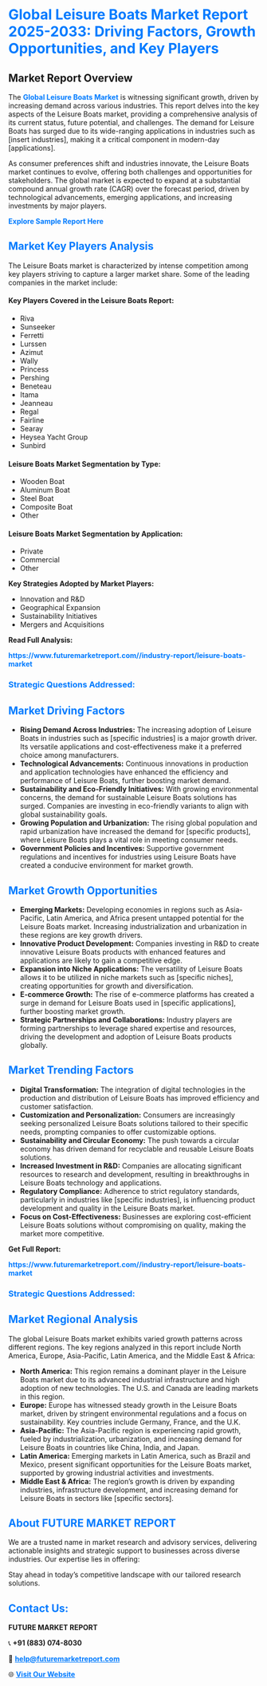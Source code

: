 <h1 style="color: #007BFF;">Global Leisure Boats Market Report 2025-2033: Driving Factors, Growth Opportunities, and Key Players</h1>

<section id="overview">
<h2>Market Report Overview</h2>
<p>The <a href="https://www.futuremarketreport.com//industry-report/leisure-boats-market" style="color: #007BFF; text-decoration: none;"><strong>Global Leisure Boats Market</strong></a> is witnessing significant growth, driven by increasing demand across various industries. This report delves into the key aspects of the Leisure Boats market, providing a comprehensive analysis of its current status, future potential, and challenges. The demand for Leisure Boats has surged due to its wide-ranging applications in industries such as [insert industries], making it a critical component in modern-day [applications].</p>
<p>As consumer preferences shift and industries innovate, the Leisure Boats market continues to evolve, offering both challenges and opportunities for stakeholders. The global market is expected to expand at a substantial compound annual growth rate (CAGR) over the forecast period, driven by technological advancements, emerging applications, and increasing investments by major players.</p>
</section>

<section id="overview">
<p><a href="https://www.futuremarketreport.com//request-sample/reportId=92818" style="color: #007BFF; text-decoration: none;"><strong>Explore Sample Report Here</strong></a></p>
</section>

<section id="key-players">
<h2 style="color: #007BFF;">Market Key Players Analysis</h2>
<p>The Leisure Boats market is characterized by intense competition among key players striving to capture a larger market share. Some of the leading companies in the market include:</p>
<h4>Key Players Covered in the Leisure Boats Report:</h4>
<ul><li>Riva</li><li>Sunseeker</li><li>Ferretti</li><li>Lurssen</li><li>Azimut</li><li>Wally</li><li>Princess</li><li>Pershing</li><li>Beneteau</li><li>Itama</li><li>Jeanneau</li><li>Regal</li><li>Fairline</li><li>Searay</li><li>Heysea Yacht Group</li><li>Sunbird</li></ul>
<h4>Leisure Boats Market Segmentation by Type:</h4>
<ul><li>Wooden Boat</li><li>Aluminum Boat</li><li>Steel Boat</li><li>Composite Boat</li><li>Other</li></ul>

<h4>Leisure Boats Market Segmentation by Application:</h4>
<ul><li>Private</li><li>Commercial</li><li>Other</li></ul>
<p><strong>Key Strategies Adopted by Market Players:</strong></p>
<ul>
<li>Innovation and R&D</li>
<li>Geographical Expansion</li>
<li>Sustainability Initiatives</li>
<li>Mergers and Acquisitions</li>
</ul>
</section>

<section>
<p><strong>Read Full Analysis: </strong></p><a href="https://www.futuremarketreport.com//industry-report/leisure-boats-market" style="color: #007BFF; text-decoration: none;"><strong>https://www.futuremarketreport.com//industry-report/leisure-boats-market</strong></a>
<h3 style="color: #007BFF;">Strategic Questions Addressed:</h3>
</section>

<section id="driving-factors">
<h2 style="color: #007BFF;">Market Driving Factors</h2>
<ul>
<li><strong>Rising Demand Across Industries:</strong> The increasing adoption of Leisure Boats in industries such as [specific industries] is a major growth driver. Its versatile applications and cost-effectiveness make it a preferred choice among manufacturers.</li>
<li><strong>Technological Advancements:</strong> Continuous innovations in production and application technologies have enhanced the efficiency and performance of Leisure Boats, further boosting market demand.</li>
<li><strong>Sustainability and Eco-Friendly Initiatives:</strong> With growing environmental concerns, the demand for sustainable Leisure Boats solutions has surged. Companies are investing in eco-friendly variants to align with global sustainability goals.</li>
<li><strong>Growing Population and Urbanization:</strong> The rising global population and rapid urbanization have increased the demand for [specific products], where Leisure Boats plays a vital role in meeting consumer needs.</li>
<li><strong>Government Policies and Incentives:</strong> Supportive government regulations and incentives for industries using Leisure Boats have created a conducive environment for market growth.</li>
</ul>
</section>

<section id="growth-opportunities">
<h2 style="color: #007BFF;">Market Growth Opportunities</h2>
<ul>
<li><strong>Emerging Markets:</strong> Developing economies in regions such as Asia-Pacific, Latin America, and Africa present untapped potential for the Leisure Boats market. Increasing industrialization and urbanization in these regions are key growth drivers.</li>
<li><strong>Innovative Product Development:</strong> Companies investing in R&D to create innovative Leisure Boats products with enhanced features and applications are likely to gain a competitive edge.</li>
<li><strong>Expansion into Niche Applications:</strong> The versatility of Leisure Boats allows it to be utilized in niche markets such as [specific niches], creating opportunities for growth and diversification.</li>
<li><strong>E-commerce Growth:</strong> The rise of e-commerce platforms has created a surge in demand for Leisure Boats used in [specific applications], further boosting market growth.</li>
<li><strong>Strategic Partnerships and Collaborations:</strong> Industry players are forming partnerships to leverage shared expertise and resources, driving the development and adoption of Leisure Boats products globally.</li>
</ul>
</section>

<section id="trending-factors">
<h2 style="color: #007BFF;">Market Trending Factors</h2>
<ul>
<li><strong>Digital Transformation:</strong> The integration of digital technologies in the production and distribution of Leisure Boats has improved efficiency and customer satisfaction.</li>
<li><strong>Customization and Personalization:</strong> Consumers are increasingly seeking personalized Leisure Boats solutions tailored to their specific needs, prompting companies to offer customizable options.</li>
<li><strong>Sustainability and Circular Economy:</strong> The push towards a circular economy has driven demand for recyclable and reusable Leisure Boats solutions.</li>
<li><strong>Increased Investment in R&D:</strong> Companies are allocating significant resources to research and development, resulting in breakthroughs in Leisure Boats technology and applications.</li>
<li><strong>Regulatory Compliance:</strong> Adherence to strict regulatory standards, particularly in industries like [specific industries], is influencing product development and quality in the Leisure Boats market.</li>
<li><strong>Focus on Cost-Effectiveness:</strong> Businesses are exploring cost-efficient Leisure Boats solutions without compromising on quality, making the market more competitive.</li>
</ul>
</section>

<section>
<p><strong>Get Full Report: </strong></p><a href="https://www.futuremarketreport.com//industry-report/leisure-boats-market" style="color: #007BFF; text-decoration: none;"><strong>https://www.futuremarketreport.com//industry-report/leisure-boats-market</strong></a>
<h3 style="color: #007BFF;">Strategic Questions Addressed:</h3>
</section>


<section id="regional-analysis">
<h2 style="color: #007BFF;">Market Regional Analysis</h2>
<p>The global Leisure Boats market exhibits varied growth patterns across different regions. The key regions analyzed in this report include North America, Europe, Asia-Pacific, Latin America, and the Middle East & Africa:</p>
<ul>
<li><strong>North America:</strong> This region remains a dominant player in the Leisure Boats market due to its advanced industrial infrastructure and high adoption of new technologies. The U.S. and Canada are leading markets in this region.</li>
<li><strong>Europe:</strong> Europe has witnessed steady growth in the Leisure Boats market, driven by stringent environmental regulations and a focus on sustainability. Key countries include Germany, France, and the U.K.</li>
<li><strong>Asia-Pacific:</strong> The Asia-Pacific region is experiencing rapid growth, fueled by industrialization, urbanization, and increasing demand for Leisure Boats in countries like China, India, and Japan.</li>
<li><strong>Latin America:</strong> Emerging markets in Latin America, such as Brazil and Mexico, present significant opportunities for the Leisure Boats market, supported by growing industrial activities and investments.</li>
<li><strong>Middle East & Africa:</strong> The region’s growth is driven by expanding industries, infrastructure development, and increasing demand for Leisure Boats in sectors like [specific sectors].</li>
</ul>
</section>

<footer>
<h2 style="color: #007BFF;">About FUTURE MARKET REPORT</h2>
<p>We are a trusted name in market research and advisory services, delivering actionable insights and strategic support to businesses across diverse industries. Our expertise lies in offering:</p>

<p>Stay ahead in today’s competitive landscape with our tailored research solutions.</p>

<h2 style="color: #007BFF;">Contact Us:</h2>
<p><strong>FUTURE MARKET REPORT</strong></p>
<p>📞 <strong>+91 (883) 074-8030</strong></p>
<p>📧 <strong><a href="mailto:help@futuremarketreport.com" style="color: #007BFF;">help@futuremarketreport.com</a></strong></p>
<p>🌐 <strong><a href="https://www.futuremarketreport.com/" style="color: #007BFF;">Visit Our Website</a></strong></p>
</footer>
